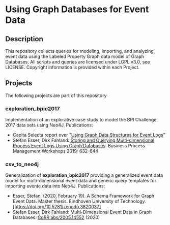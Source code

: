 # Using Graph Databases for Event Data

## Description
This repository collects queries for modeling, importing, and analyzing event data using the Labeled Property Graph data model of Graph Databases. All scripts and queries are licensed under LGPL v3.0, see LICENSE. Copyright information is provided within each Project.

## Projects
The following projects are part of this repository

### exploration_bpic2017
Implementation of an explorative case study to model the BPI Challenge 2017 data sets using Neo4J. Publications:
- Capita Selecta report over "[Using Graph Data Structures for Event Logs](https://doi.org/10.5281/zenodo.3333831)" 
- Stefan Esser, Dirk Fahland: [Storing and Querying Multi-dimensional Process Event Logs Using Graph Databases](https://doi.org/10.1007/978-3-030-37453-2_51). Business Process Management Workshops 2019: 632-644

### csv_to_neo4j
Generalization of **exploration_bpic2017** providing a generalized event data model for multi-dimensional event data and generic query templates for importing evente data into Neo4J. Publications:
- Esser, Stefan. (2020, February 19). A Schema Framework for Graph Event Data. Master thesis. Eindhoven University of Technology. [https://doi.org/10.5281/zenodo.3820037]
- Stefan Esser, Dirk Fahland: Multi-Dimensional Event Data in Graph Databases. [CoRR abs/2005.14552](https://arxiv.org/abs/2005.14552) (2020)
